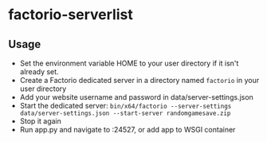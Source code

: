 factorio-serverlist
===================

Usage
-----

* Set the environment variable HOME to your user directory if it isn't already set.
* Create a Factorio dedicated server in a directory named `factorio` in your user directory
* Add your website username and password in data/server-settings.json
* Start the dedicated server: `bin/x64/factorio --server-settings data/server-settings.json --start-server randomgamesave.zip`
* Stop it again
* Run app.py and navigate to <ip>:24527, or add app to WSGI container

